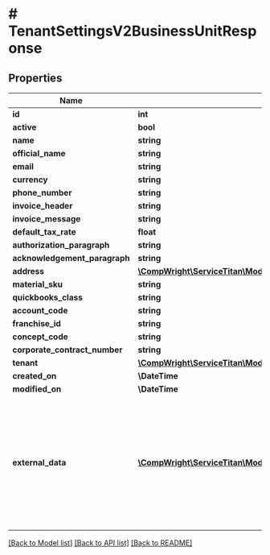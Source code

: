 # # TenantSettingsV2BusinessUnitResponse

## Properties

Name | Type | Description | Notes
------------ | ------------- | ------------- | -------------
**id** | **int** |  |
**active** | **bool** |  |
**name** | **string** |  |
**official_name** | **string** |  | [optional]
**email** | **string** |  | [optional]
**currency** | **string** |  | [optional]
**phone_number** | **string** |  | [optional]
**invoice_header** | **string** |  | [optional]
**invoice_message** | **string** |  | [optional]
**default_tax_rate** | **float** |  | [optional]
**authorization_paragraph** | **string** |  | [optional]
**acknowledgement_paragraph** | **string** |  | [optional]
**address** | [**\CompWright\ServiceTitan\Model\TenantSettingsV2BusinessUnitResponseAddress**](TenantSettingsV2BusinessUnitResponseAddress.md) |  | [optional]
**material_sku** | **string** |  | [optional]
**quickbooks_class** | **string** |  | [optional]
**account_code** | **string** |  | [optional]
**franchise_id** | **string** |  | [optional]
**concept_code** | **string** |  | [optional]
**corporate_contract_number** | **string** |  | [optional]
**tenant** | [**\CompWright\ServiceTitan\Model\TenantSettingsV2BusinessUnitResponseTenant**](TenantSettingsV2BusinessUnitResponseTenant.md) |  | [optional]
**created_on** | **\DateTime** |  |
**modified_on** | **\DateTime** |  |
**external_data** | [**\CompWright\ServiceTitan\Model\TenantSettingsV2ExternalDataModel[]**](TenantSettingsV2ExternalDataModel.md) | Optional model that contains a list of external data items that should be attached to this job. that should be attached to this vendor. |

[[Back to Model list]](../../README.md#models) [[Back to API list]](../../README.md#endpoints) [[Back to README]](../../README.md)
